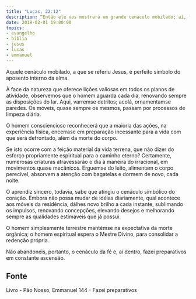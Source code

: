 ```yaml
---
title: "Lucas, 22:12"
description: “Então ele vos mostrará um grande cenáculo mobilado; aí, fazei preparativos.” - Jesus
date: 2019-02-01 19:00:00
topics: 
- evangelho
- biblia
- jesus
- lucas
- emmanuel
---
```


Aquele cenáculo mobilado, a que se referiu Jesus, é perfeito símbolo do
aposento interno da alma.

À face da natureza que oferece lições valiosas em todos os planos de
atividade, observemos que o homem aguarda cada dia, renovando sempre as
disposições do lar. Aqui, varrem­se detritos; acolá, ornamentam­se paredes. Os
móveis, quase sempre os mesmos, passam por processos de limpeza diária.

O homem consciencioso reconhecerá que a maioria das ações, na
experiência física, encerra­se em preparação incessante para a vida com que será
defrontado, além da morte do corpo.

Se isto ocorre com a feição material da vida terrena, que não dizer do
esforço propriamente espiritual para o caminho eterno?
Certamente, numerosas criaturas atravessarão o dia à maneira do irracional,
em movimentos quase mecânicos. Erguem­se do leito, alimentam o corpo perecível,
absorvem a atenção com bagatelas e dormem de novo, cada noite.

O aprendiz sincero, todavia, sabe que atingiu o cenáculo simbólico do
coração. Embora não possa mudar de idéias diariamente, qual acontece aos móveis
da residência, dá­lhes novo brilho a cada instante, sublimando os impulsos,
renovando concepções, elevando desejos e melhorando sempre as qualidades
estimáveis que já possui.

O homem simplesmente terrestre mantém­se na expectativa da morte
orgânica; o homem espiritual espera o Mestre Divino, para consolidar a redenção
própria.

Não abandoneis, portanto, o cenáculo da fé e, aí dentro, fazei preparativos
em constante ascensão.



## Fonte
Livro - Pão Nosso, Emmanuel
144 - Fazei preparativos

